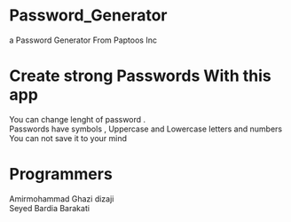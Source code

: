 # Password_Generator
a Password Generator From Paptoos Inc
# Create strong Passwords With this app

You can change lenght of password .
<br>
Passwords have symbols , Uppercase and Lowercase letters and numbers
<br>
You can not save it to your mind
# Programmers
Amirmohammad Ghazi dizaji
<br>
Seyed Bardia Barakati
